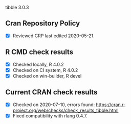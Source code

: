 tibble 3.0.3

## Cran Repository Policy

- [x] Reviewed CRP last edited 2020-05-21.

## R CMD check results

- [x] Checked locally, R 4.0.2
- [x] Checked on CI system, R 4.0.2
- [x] Checked on win-builder, R devel

## Current CRAN check results

- [x] Checked on 2020-07-10, errors found: https://cran.r-project.org/web/checks/check_results_tibble.html
- [x] Fixed compatibility with rlang 0.4.7.
